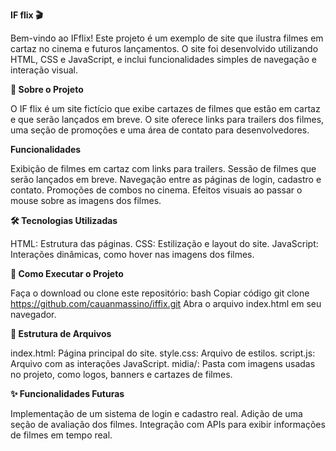 **IF flix 🎬**

Bem-vindo ao IFflix! Este projeto é um exemplo de site que ilustra filmes em cartaz no cinema e futuros lançamentos. O site foi desenvolvido utilizando HTML, CSS e JavaScript, e inclui funcionalidades simples de navegação e interação visual.

**📖 Sobre o Projeto**

O IF flix é um site fictício que exibe cartazes de filmes que estão em cartaz e que serão lançados em breve. O site oferece links para trailers dos filmes, uma seção de promoções e uma área de contato para desenvolvedores.

**Funcionalidades**

Exibição de filmes em cartaz com links para trailers.
Sessão de filmes que serão lançados em breve.
Navegação entre as páginas de login, cadastro e contato.
Promoções de combos no cinema.
Efeitos visuais ao passar o mouse sobre as imagens dos filmes.

**🛠️ Tecnologias Utilizadas**

HTML: Estrutura das páginas.
CSS: Estilização e layout do site.
JavaScript: Interações dinâmicas, como hover nas imagens dos filmes.

**🚀 Como Executar o Projeto**

Faça o download ou clone este repositório:
bash
Copiar código
git clone https://github.com/cauanmassino/iffix.git
Abra o arquivo index.html em seu navegador.

**📂 Estrutura de Arquivos**

index.html: Página principal do site.
style.css: Arquivo de estilos.
script.js: Arquivo com as interações JavaScript.
midia/: Pasta com imagens usadas no projeto, como logos, banners e cartazes de filmes.

**✨ Funcionalidades Futuras**

Implementação de um sistema de login e cadastro real.
Adição de uma seção de avaliação dos filmes.
Integração com APIs para exibir informações de filmes em tempo real.

